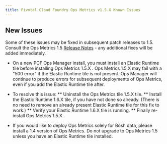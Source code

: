 ```yaml
---
title: Pivotal Cloud Foundry Ops Metrics v1.5.X Known Issues
---
```


## New Issues

Some of these issues may be fixed in subsequent patch releases to 1.5. Consult the Ops Metrics 1.5 [Release Notes](opsmetrics_rn_1_5.html) - any additional fixes will be added immediately.

* On a new PCF Ops Manager install, you must install an Elastic Runtime tile before installing Ops Metrics 1.5.X . Ops Metrics 1.5.X may fail with a "500 error" if the Elastic Runtime tile is not present. Ops Manager will continue to produce errors for subsequent deployments of Ops Metrics, even if you add the Elastic Runtime tile after.
* To resolve this issue:
** Uninstall the Ops Metrics tile 1.5.X tile.
** Install the Elastic Runtime 1.6.X tile, if you have not done so already.  (There is no need to remove an already present Elastic Runtime tile for this fix to work.)
** Verify your Elastic Runtime 1.6.X tile is running.
** Finally re-install Ops Metrics 1.5.X .

* If you would like to deploy Ops Metrics solely for Bosh data, please install a 1.4 version of Ops Metrics. Do not upgrade to Ops Metrics 1.5 unless you have an Elastic Runtime tile installed.

